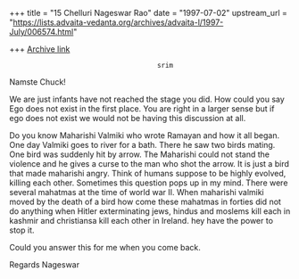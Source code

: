 +++
title = "15 Chelluri Nageswar Rao"
date = "1997-07-02"
upstream_url = "https://lists.advaita-vedanta.org/archives/advaita-l/1997-July/006574.html"

+++
[Archive link](https://lists.advaita-vedanta.org/archives/advaita-l/1997-July/006574.html)

                                         srim

Namste Chuck!

We are just infants have not reached the stage you did.   How could you say
Ego does not exist in the first place.  You are right in a larger sense but
if ego does not exist we would not be having this discussion at all.

Do you know Maharishi Valmiki who wrote Ramayan and how it all began.  One
day Valmiki goes to river for a bath.  There he saw two birds mating.  One
bird was suddenly hit by arrow.  The Maharishi could not stand the violence
and he gives a curse to the man who shot the arrow.   It is just a bird that
made maharishi angry.
Think of humans suppose to be highly evolved, killing each other.  Sometimes
this question pops up in my mind.   There were several mahatmas at the time
of world war II.   When maharishi valmiki  moved by the death of a bird how
come these mahatmas in forties did not do anything when Hitler exterminating
jews, hindus and moslems kill each in kashmir and christiansa kill each other
in Ireland.
hey have the power to stop it.

Could you answer this for me when you come back.

Regards
                                                               Nageswar

